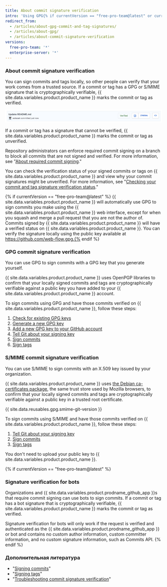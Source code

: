 ```yaml
---
title: About commit signature verification
intro: 'Using GPG{% if currentVersion == "free-pro-team@latest" or currentVersion ver_gt "enterprise-server@2.14" %} or S/MIME{% endif %}, you can sign tags and commits locally. These tags or commits are marked as verified on {{ site.data.variables.product.product_name }} so other people can trust that the changes come from a trusted source.'
redirect_from:
  - /articles/about-gpg-commit-and-tag-signatures/
  - /articles/about-gpg/
  - /articles/about-commit-signature-verification
versions:
  free-pro-team: '*'
  enterprise-server: '*'
---
```


### About commit signature verification

You can sign commits and tags locally, so other people can verify that your work comes from a trusted source. If a commit or tag has a GPG or S/MIME signature that is cryptographically verifiable, {{ site.data.variables.product.product_name }} marks the commit or tag as verified.

![Verified commit](/assets/images/help/commits/verified-commit.png)

If a commit or tag has a signature that cannot be verified, {{ site.data.variables.product.product_name }} marks the commit or tag as unverified.

Repository administrators can enforce required commit signing on a branch to block all commits that are not signed and verified. For more information, see "[About required commit signing](/articles/about-required-commit-signing)."

You can check the verification status of your signed commits or tags on {{ site.data.variables.product.product_name }} and view why your commit signatures might be unverified. For more information, see "[Checking your commit and tag signature verification status](/articles/checking-your-commit-and-tag-signature-verification-status)."

{% if currentVersion == "free-pro-team@latest" %} {{ site.data.variables.product.product_name }} will automatically use GPG to sign commits you make using the {{ site.data.variables.product.product_name }} web interface, except for when you squash and merge a pull request that you are not the author of. Commits signed by {{ site.data.variables.product.product_name }} will have a verified status on {{ site.data.variables.product.product_name }}. You can verify the signature locally using the public key available at https://github.com/web-flow.gpg.{% endif %}

### GPG commit signature verification

You can use GPG to sign commits with a GPG key that you generate yourself.

{{ site.data.variables.product.product_name }} uses OpenPGP libraries to confirm that your locally signed commits and tags are cryptographically verifiable against a public key you have added to your {{ site.data.variables.product.product_name }} account.

To sign commits using GPG and have those commits verified on {{ site.data.variables.product.product_name }}, follow these steps:

1. [Check for existing GPG keys](/articles/checking-for-existing-gpg-keys)
2. [Generate a new GPG key](/articles/generating-a-new-gpg-key)
3. [Add a new GPG key to your GitHub account](/articles/adding-a-new-gpg-key-to-your-github-account)
4. [Tell Git about your signing key](/articles/telling-git-about-your-signing-key)
5. [Sign commits](/articles/signing-commits)
6. [Sign tags](/articles/signing-tags)

### S/MIME commit signature verification

You can use S/MIME to sign commits with an X.509 key issued by your organization.

{{ site.data.variables.product.product_name }} uses [the Debian ca-certificates package](https://packages.debian.org/hu/jessie/ca-certificates), the same trust store used by Mozilla browsers, to confirm that your locally signed commits and tags are cryptographically verifiable against a public key in a trusted root certificate.

{{ site.data.reusables.gpg.smime-git-version }}

To sign commits using S/MIME and have those commits verified on {{ site.data.variables.product.product_name }}, follow these steps:

1. [Tell Git about your signing key](/articles/telling-git-about-your-signing-key)
2. [Sign commits](/articles/signing-commits)
3. [Sign tags](/articles/signing-tags)

You don't need to upload your public key to {{ site.data.variables.product.product_name }}.

{% if currentVersion == "free-pro-team@latest" %}
### Signature verification for bots

Organizations and {{ site.data.variables.product.prodname_github_app }}s that require commit signing can use bots to sign commits. If a commit or tag has a bot signature that is cryptographically verifiable, {{ site.data.variables.product.product_name }} marks the commit or tag as verified.

Signature verification for bots will only work if the request is verified and authenticated as the {{ site.data.variables.product.prodname_github_app }} or bot and contains no custom author information, custom committer information, and no custom signature information, such as Commits API.
{% endif %}

### Дополнительная литература

- "[Signing commits](/articles/signing-commits)"
- "[Signing tags](/articles/signing-tags)"
- "[Troubleshooting commit signature verification](/articles/troubleshooting-commit-signature-verification)"
